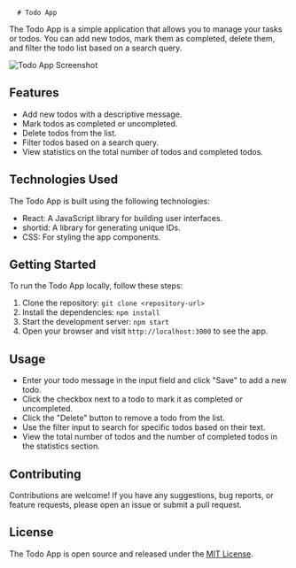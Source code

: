      # Todo App

The Todo App is a simple application that allows you to manage your tasks or todos. You can add new todos, mark them as completed, delete them, and filter the todo list based on a search query.

![Todo App Screenshot](todo-app-screenshot.png)

## Features

- Add new todos with a descriptive message.
- Mark todos as completed or uncompleted.
- Delete todos from the list.
- Filter todos based on a search query.
- View statistics on the total number of todos and completed todos.

## Technologies Used

The Todo App is built using the following technologies:

- React: A JavaScript library for building user interfaces.
- shortid: A library for generating unique IDs.
- CSS: For styling the app components.

## Getting Started

To run the Todo App locally, follow these steps:

1. Clone the repository: `git clone <repository-url>`
2. Install the dependencies: `npm install`
3. Start the development server: `npm start`
4. Open your browser and visit `http://localhost:3000` to see the app.

## Usage

- Enter your todo message in the input field and click "Save" to add a new todo.
- Click the checkbox next to a todo to mark it as completed or uncompleted.
- Click the "Delete" button to remove a todo from the list.
- Use the filter input to search for specific todos based on their text.
- View the total number of todos and the number of completed todos in the statistics section.

## Contributing

Contributions are welcome! If you have any suggestions, bug reports, or feature requests, please open an issue or submit a pull request.

## License

The Todo App is open source and released under the [MIT License](LICENSE).
